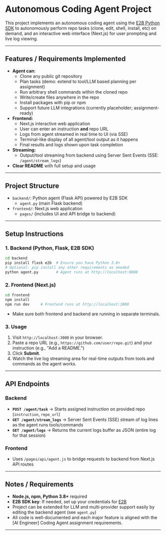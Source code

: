 # Autonomous Coding Agent Project

This project implements an autonomous coding agent using the [E2B Python SDK](https://e2b.dev) to autonomously perform repo tasks (clone, edit, shell, install, etc) on demand, and an interactive web interface (Next.js) for user prompting and live log viewing.

---

## Features / Requirements Implemented

- **Agent can:**
  - Clone any public git repository
  - Plan tasks (demo: extend to tool/LLM based planning per assignment)
  - Run arbitrary shell commands within the cloned repo
  - Write/create files anywhere in the repo
  - Install packages with pip or npm
  - Support future LLM integrations (currently placeholder; assignment-ready)
- **Frontend:**
  - Next.js interactive web application
  - User can enter an instruction **and** repo URL
  - Logs from agent streamed in real time to UI (via SSE)
  - Terminal-like display of all agent/tool output as it happens
  - Final results and logs shown upon task completion
- **Streaming:**
  - Output/tool streaming from backend using Server Sent Events (SSE: `/agent/stream_logs`)
- **Clear README** with full setup and usage

---

## Project Structure

- `backend/`: Python agent (Flask API) powered by E2B SDK
    - `agent.py` (main Flask backend)
- `frontend/`: Next.js web application
    - `pages/` (includes UI and API bridge to backend)

---

## Setup Instructions

### 1. Backend (Python, Flask, E2B SDK)

```bash
cd backend
pip install flask e2b  # Ensure you have Python 3.8+
# Optional: pip install any other requirements as needed
python agent.py        # Agent runs at http://localhost:8000
```

### 2. Frontend (Next.js)

```bash
cd frontend
npm install
npm run dev     # Frontend runs at http://localhost:3000
```

- Make sure both frontend and backend are running in separate terminals.

### 3. Usage

1. Visit `http://localhost:3000` in your browser.
2. Paste a repo URL (e.g., `https://github.com/user/repo.git`) and your instruction (e.g., "Add a README.")
3. Click **Submit**.
4. Watch the live log streaming area for real-time outputs from tools and commands as the agent works.

---

## API Endpoints

### Backend

- **`POST /agent/task`** &rarr; Starts assigned instruction on provided repo (`instruction`, `repo_url`)
- **`GET /agent/stream_logs`** &rarr; Server Sent Events (SSE) stream of log lines as the agent runs tools/commands
- **`GET /agent/logs`** &rarr; Returns the current logs buffer as JSON (entire log for that session)

### Frontend

- Uses `/pages/api/agent.js` to bridge requests to backend from Next.js API routes

---

## Notes / Requirements
- **Node.js, npm, Python 3.8+** required
- **E2B SDK key**: If needed, set up your credentials for [E2B](https://e2b.dev)
- Project can be extended for LLM and multi-provider support easily by editing the backend agent (see `agent.py`)
- All code is well-documented and each major feature is aligned with the [AI Engineer] Coding Agent assignment requirements.

---